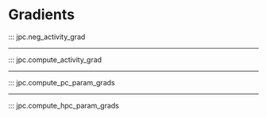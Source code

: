# Gradients

::: jpc.neg_activity_grad

---

::: jpc.compute_activity_grad

---

::: jpc.compute_pc_param_grads

---

::: jpc.compute_hpc_param_grads